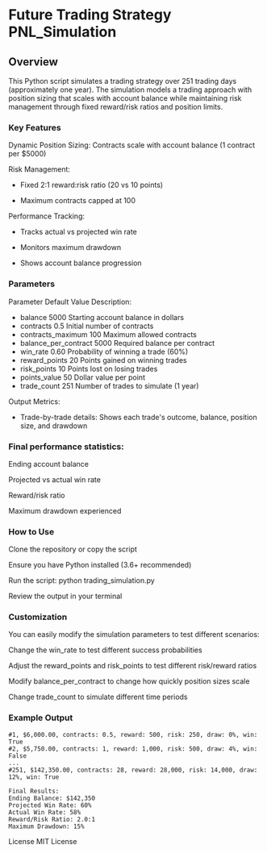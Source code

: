 # Future Trading Strategy PNL_Simulation

## Overview

This Python script simulates a trading strategy over 251 trading days (approximately one year). The simulation models a trading approach with position sizing that scales with account balance while maintaining risk management through fixed reward/risk ratios and position limits.

### Key Features

Dynamic Position Sizing: Contracts scale with account balance (1 contract per $5000)

Risk Management:

  - Fixed 2:1 reward:risk ratio (20 vs 10 points)

  - Maximum contracts capped at 100

Performance Tracking:

  - Tracks actual vs projected win rate

  - Monitors maximum drawdown

  - Shows account balance progression

### Parameters

Parameter	Default Value	Description:
  - balance	5000	Starting account balance in dollars
  - contracts	0.5	Initial number of contracts
  - contracts_maximum	100	Maximum allowed contracts
  - balance_per_contract	5000	Required balance per contract
  - win_rate	0.60	Probability of winning a trade (60%)
  - reward_points	20	Points gained on winning trades
  - risk_points	10	Points lost on losing trades
  - points_value	50	Dollar value per point
  - trade_count	251	Number of trades to simulate (1 year)
   
Output Metrics:
  - Trade-by-trade details: Shows each trade's outcome, balance, position size, and drawdown

### Final performance statistics:

Ending account balance

Projected vs actual win rate

Reward/risk ratio

Maximum drawdown experienced

### How to Use

Clone the repository or copy the script

Ensure you have Python installed (3.6+ recommended)

Run the script: python trading_simulation.py

Review the output in your terminal

### Customization

You can easily modify the simulation parameters to test different scenarios:

Change the win_rate to test different success probabilities

Adjust the reward_points and risk_points to test different risk/reward ratios

Modify balance_per_contract to change how quickly position sizes scale

Change trade_count to simulate different time periods

### Example Output

```
#1, $6,000.00, contracts: 0.5, reward: 500, risk: 250, draw: 0%, win: True
#2, $5,750.00, contracts: 1, reward: 1,000, risk: 500, draw: 4%, win: False
...
#251, $142,350.00, contracts: 28, reward: 28,000, risk: 14,000, draw: 12%, win: True

Final Results:
Ending Balance: $142,350
Projected Win Rate: 60%
Actual Win Rate: 58%
Reward/Risk Ratio: 2.0:1
Maximum Drawdown: 15%
```

License
MIT License

